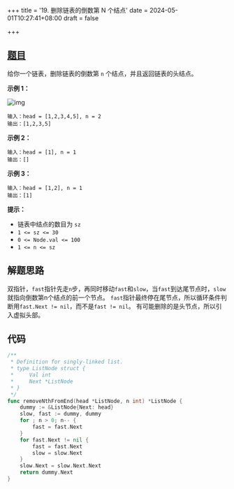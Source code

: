 +++
title = '19. 删除链表的倒数第 N 个结点'
date = 2024-05-01T10:27:41+08:00
draft = false

+++

## [题目](https://leetcode.cn/problems/remove-nth-node-from-end-of-list/)

给你一个链表，删除链表的倒数第 `n` 个结点，并且返回链表的头结点。



**示例 1：**

![img](https://assets.leetcode.com/uploads/2020/10/03/remove_ex1.jpg)

```
输入：head = [1,2,3,4,5], n = 2
输出：[1,2,3,5]
```

**示例 2：**

```
输入：head = [1], n = 1
输出：[]
```

**示例 3：**

```
输入：head = [1,2], n = 1
输出：[1]
```



**提示：**

- 链表中结点的数目为 `sz`
- `1 <= sz <= 30`
- `0 <= Node.val <= 100`
- `1 <= n <= sz`

## 解题思路

双指针，`fast`指针先走`n`步，再同时移动`fast`和`slow`，当`fast`到达尾节点时，`slow`就指向倒数第n个结点的前一个节点。 `fast`指针最终停在尾节点，所以循环条件判断用`fast.Next != nil`，而不是`fast != nil`。 有可能删除的是头节点，所以引入虚拟头部。

## 代码

```go
/**
 * Definition for singly-linked list.
 * type ListNode struct {
 *     Val int
 *     Next *ListNode
 * }
 */
func removeNthFromEnd(head *ListNode, n int) *ListNode {
    dummy := &ListNode{Next: head}
    slow, fast := dummy, dummy
    for ; n > 0; n-- {
        fast = fast.Next
    }
    for fast.Next != nil {
        fast = fast.Next
        slow = slow.Next
    }
    slow.Next = slow.Next.Next
    return dummy.Next
}
```

